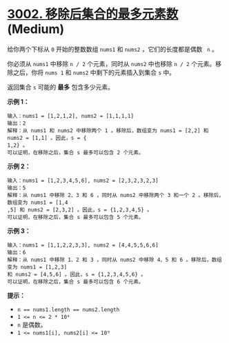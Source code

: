 # [3002. 移除后集合的最多元素数][link] (Medium)

[link]: https://leetcode.cn/contest/weekly-contest-379/problems/maximum-size-of-a-set-after-removals/

给你两个下标从 `0` 开始的整数数组 `nums1` 和 `nums2` ，它们的长度都是偶数 ` n` 。

你必须从 `nums1` 中移除 `n / 2` 个元素，同时从 `nums2` 中也移除 `n / 2` 个元素。移除之后，你将 `nums
1` 和 `nums2` 中剩下的元素插入到集合 `s` 中。

返回集合 `s` 可能的 **最多** 包含多少元素。

**示例 1：**

```
输入：nums1 = [1,2,1,2], nums2 = [1,1,1,1]
输出：2
解释：从 nums1 和 nums2 中移除两个 1 。移除后，数组变为 nums1 = [2,2] 和 nums2 = [1,1] 。因此，s = {
1,2} 。
可以证明，在移除之后，集合 s 最多可以包含 2 个元素。
```

**示例 2：**

```
输入：nums1 = [1,2,3,4,5,6], nums2 = [2,3,2,3,2,3]
输出：5
解释：从 nums1 中移除 2、3 和 6 ，同时从 nums2 中移除两个 3 和一个 2 。移除后，数组变为 nums1 = [1,4
,5] 和 nums2 = [2,3,2] 。因此，s = {1,2,3,4,5} 。
可以证明，在移除之后，集合 s 最多可以包含 5 个元素。
```

**示例 3：**

```
输入：nums1 = [1,1,2,2,3,3], nums2 = [4,4,5,5,6,6]
输出：6
解释：从 nums1 中移除 1、2 和 3 ，同时从 nums2 中移除 4、5 和 6 。移除后，数组变为 nums1 = [1,2,3] 
和 nums2 = [4,5,6] 。因此，s = {1,2,3,4,5,6} 。
可以证明，在移除之后，集合 s 最多可以包含 6 个元素。
```

**提示：**

- `n == nums1.length == nums2.length`
- `1 <= n <= 2 * 10⁴`
- `n` 是偶数。
- `1 <= nums1[i], nums2[i] <= 10⁹`
